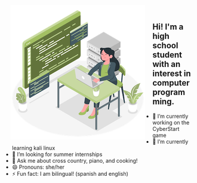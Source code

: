 <img align="left" src="screenshot/newpic.png" title="Angular" hspace="20"/>
<br/>

## Hi! I'm a high school student with an interest in computer programming.
- 🔭 I’m currently working on the CyberStart game
- 🌱 I’m currently learning kali linux
- 🤔 I’m looking for summer internships
- 💬 Ask me about cross country, piano, and cooking!
- 😄 Pronouns: she/her
- ⚡ Fun fact: I am bilingual! (spanish and english)


